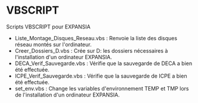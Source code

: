 # VBSCRIPT

Scripts VBSCRIPT pour EXPANSIA

- Liste_Montage_Disques_Reseau.vbs : Renvoie la liste des disques réseau montés sur l'ordinateur.
- Creer_Dossiers_D.vbs : Crée sur D: les dossiers nécessaires à l'installation d'un ordinateur EXPANSIA.
- DECA_Verif_Sauvegarde.vbs : Vérifie que la sauvegarde de DECA a bien été effectuée.
- ICPE_Verif_Sauvegarde.vbs : Vérifie que la sauvegarde de ICPE a bien été effectuée.
- set_env.vbs : Change les variables d'environnement TEMP et TMP lors de l'installation d'un ordinateur EXPANSIA.
